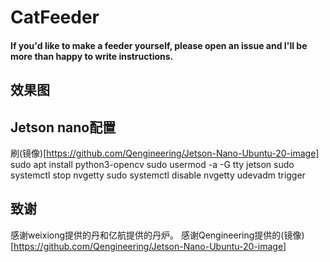 # CatFeeder

#### If you'd like to make a feeder yourself, please open an issue and I'll be more than happy to write instructions.

## 效果图

## Jetson nano配置
刷(镜像)[https://github.com/Qengineering/Jetson-Nano-Ubuntu-20-image]
sudo apt install python3-opencv
sudo usermod -a -G tty jetson
sudo systemctl stop nvgetty
sudo systemctl disable nvgetty
udevadm trigger


## 致谢
感谢weixiong提供的丹和亿航提供的丹炉。
感谢Qengineering提供的(镜像)[https://github.com/Qengineering/Jetson-Nano-Ubuntu-20-image]